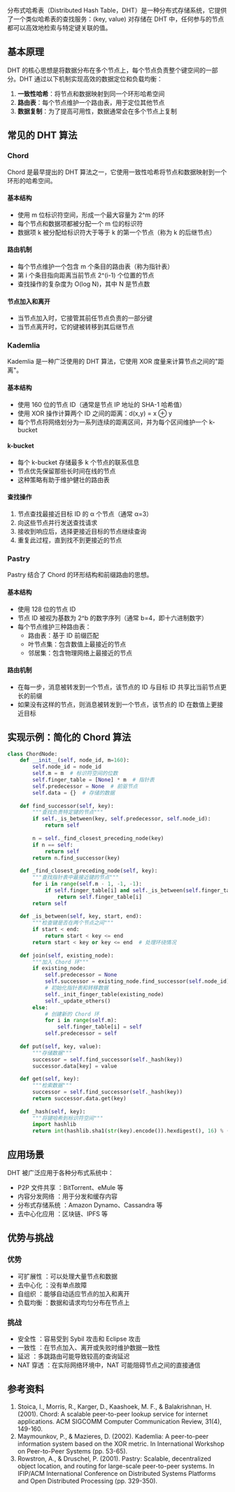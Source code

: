

分布式哈希表（Distributed Hash Table，DHT）是一种分布式存储系统，它提供了一个类似哈希表的查找服务：(key, value) 对存储在 DHT 中，任何参与的节点都可以高效地检索与特定键关联的值。
## 基本原理

DHT 的核心思想是将数据分布在多个节点上，每个节点负责整个键空间的一部分。DHT 通过以下机制实现高效的数据定位和负载均衡：

1. **一致性哈希**：将节点和数据映射到同一个环形哈希空间
2. **路由表**：每个节点维护一个路由表，用于定位其他节点
3. **数据复制**：为了提高可用性，数据通常会在多个节点上复制

## 常见的 DHT 算法

### Chord

Chord 是最早提出的 DHT 算法之一，它使用一致性哈希将节点和数据映射到一个环形的哈希空间。

#### 基本结构

- 使用 m 位标识符空间，形成一个最大容量为 2^m 的环
- 每个节点和数据项都被分配一个 m 位的标识符
- 数据项 k 被分配给标识符大于等于 k 的第一个节点（称为 k 的后继节点）

#### 路由机制

- 每个节点维护一个包含 m 个条目的路由表（称为指针表）
- 第 i 个条目指向距离当前节点 2^(i-1) 个位置的节点
- 查找操作的复杂度为 O(log N)，其中 N 是节点数

#### 节点加入和离开

- 当节点加入时，它接管其前任节点负责的一部分键
- 当节点离开时，它的键被转移到其后继节点

### Kademlia

Kademlia 是一种广泛使用的 DHT 算法，它使用 XOR 度量来计算节点之间的"距离"。

#### 基本结构

- 使用 160 位的节点 ID（通常是节点 IP 地址的 SHA-1 哈希值）
- 使用 XOR 操作计算两个 ID 之间的距离：d(x,y) = x ⊕ y
- 每个节点将网络划分为一系列连续的距离区间，并为每个区间维护一个 k-bucket

#### k-bucket

- 每个 k-bucket 存储最多 k 个节点的联系信息
- 节点优先保留那些长时间在线的节点
- 这种策略有助于维护健壮的路由表

#### 查找操作

1. 节点查找最接近目标 ID 的 α 个节点（通常 α=3）
2. 向这些节点并行发送查找请求
3. 接收到响应后，选择更接近目标的节点继续查询
4. 重复此过程，直到找不到更接近的节点

### Pastry

Pastry 结合了 Chord 的环形结构和前缀路由的思想。

#### 基本结构

- 使用 128 位的节点 ID
- 节点 ID 被视为基数为 2^b 的数字序列（通常 b=4，即十六进制数字）
- 每个节点维护三种路由表：
  - 路由表：基于 ID 前缀匹配
  - 叶节点集：包含数值上最接近的节点
  - 邻居集：包含物理网络上最接近的节点

#### 路由机制

- 在每一步，消息被转发到一个节点，该节点的 ID 与目标 ID 共享比当前节点更长的前缀
- 如果没有这样的节点，则消息被转发到一个节点，该节点的 ID 在数值上更接近目标

## 实现示例：简化的 Chord 算法

```python
class ChordNode:
    def __init__(self, node_id, m=160):
        self.node_id = node_id
        self.m = m  # 标识符空间的位数
        self.finger_table = [None] * m  # 指针表
        self.predecessor = None  # 前驱节点
        self.data = {}  # 存储的数据
    
    def find_successor(self, key):
        """查找负责特定键的节点"""
        if self._is_between(key, self.predecessor, self.node_id):
            return self
        
        n = self._find_closest_preceding_node(key)
        if n == self:
            return self
        return n.find_successor(key)
    
    def _find_closest_preceding_node(self, key):
        """查找指针表中最接近键的节点"""
        for i in range(self.m - 1, -1, -1):
            if self.finger_table[i] and self._is_between(self.finger_table[i].node_id, self.node_id, key):
                return self.finger_table[i]
        return self
    
    def _is_between(self, key, start, end):
        """检查键是否在两个节点之间"""
        if start < end:
            return start < key <= end
        return start < key or key <= end  # 处理环绕情况
    
    def join(self, existing_node):
        """加入 Chord 环"""
        if existing_node:
            self.predecessor = None
            self.successor = existing_node.find_successor(self.node_id)
            # 初始化指针表和转移数据
            self._init_finger_table(existing_node)
            self._update_others()
        else:
            # 创建新的 Chord 环
            for i in range(self.m):
                self.finger_table[i] = self
            self.predecessor = self
    
    def put(self, key, value):
        """存储数据"""
        successor = self.find_successor(self._hash(key))
        successor.data[key] = value
    
    def get(self, key):
        """检索数据"""
        successor = self.find_successor(self._hash(key))
        return successor.data.get(key)
    
    def _hash(self, key):
        """将键哈希到标识符空间"""
        import hashlib
        return int(hashlib.sha1(str(key).encode()).hexdigest(), 16) % (2**self.m)

```

## 应用场景
DHT 被广泛应用于各种分布式系统中：

- P2P 文件共享 ：BitTorrent、eMule 等
- 内容分发网络 ：用于分发和缓存内容
- 分布式存储系统 ：Amazon Dynamo、Cassandra 等
- 去中心化应用 ：区块链、IPFS 等
## 优势与挑战
### 优势
- 可扩展性 ：可以处理大量节点和数据
- 去中心化 ：没有单点故障
- 自组织 ：能够自动适应节点的加入和离开
- 负载均衡 ：数据和请求均匀分布在节点上
### 挑战
- 安全性 ：容易受到 Sybil 攻击和 Eclipse 攻击
- 一致性 ：在节点加入、离开或失败时维护数据一致性
- 延迟 ：多跳路由可能导致较高的查询延迟
- NAT 穿透 ：在实际网络环境中，NAT 可能阻碍节点之间的直接通信
## 参考资料
1. Stoica, I., Morris, R., Karger, D., Kaashoek, M. F., & Balakrishnan, H. (2001). Chord: A scalable peer-to-peer lookup service for internet applications. ACM SIGCOMM Computer Communication Review, 31(4), 149-160.
2. Maymounkov, P., & Mazieres, D. (2002). Kademlia: A peer-to-peer information system based on the XOR metric. In International Workshop on Peer-to-Peer Systems (pp. 53-65).
3. Rowstron, A., & Druschel, P. (2001). Pastry: Scalable, decentralized object location, and routing for large-scale peer-to-peer systems. In IFIP/ACM International Conference on Distributed Systems Platforms and Open Distributed Processing (pp. 329-350).